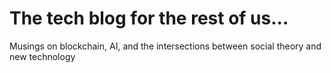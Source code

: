 # The tech blog for the rest of us...

Musings on blockchain, AI, and the intersections between social theory and new technology

